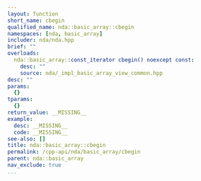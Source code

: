 ```yaml
---
layout: function
short_name: cbegin
qualified_name: nda::basic_array::cbegin
namespaces: [nda, basic_array]
includer: nda/nda.hpp
brief: ""
overloads:
  nda::basic_array::const_iterator cbegin() noexcept const:
    desc: ""
    source: nda/_impl_basic_array_view_common.hpp
desc: ""
params:
  {}
tparams:
  {}
return_value: __MISSING__
example:
  desc: __MISSING__
  code: __MISSING__
see-also: []
title: nda::basic_array::cbegin
permalink: /cpp-api/nda/basic_array/cbegin
parent: nda::basic_array
nav_exclude: true
...
```


